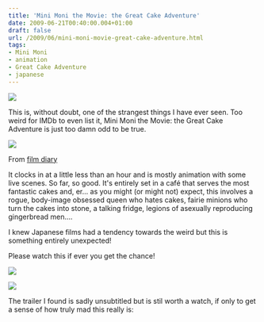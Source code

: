 ```yaml
---
title: 'Mini Moni the Movie: the Great Cake Adventure'
date: 2009-06-21T00:40:00.004+01:00
draft: false
url: /2009/06/mini-moni-movie-great-cake-adventure.html
tags: 
- Mini Moni
- animation
- Great Cake Adventure
- japanese
---
```


[![](https://blogger.googleusercontent.com/img/b/R29vZ2xl/AVvXsEjoLZLFhwvAQmnZ0I2Us8rEMXpxdCEg38semQIjJFW-512d5UVQYnCxEWgeX-VqFfhExsEBFMXEg2RxYdto3RsI_D8XcS36vQYi0KJdrXuo877LMZCLhDavUOEHMeWCBInt1MS0_DZ2LNg/s400/minimoni.jpg)](http://picasaweb.google.com/lh/photo/w734t31fsyeXVE1OvQ0VIQ?authkey=Gv1sRgCLOUlsuAhc7uIA&feat=embedwebsite)

  
  
This is, without doubt, one of the strangest things I have ever seen. Too weird for IMDb to even list it, Mini Moni the Movie: the Great Cake Adventure is just too damn odd to be true.  
  

[![](https://blogger.googleusercontent.com/img/b/R29vZ2xl/AVvXsEhEg4DurkP0k5R3W7ud7dvC8M4wzXPn0Zj1llfCt3OPhCMioqvWrngWuDoUWEWKQl4MJDkbLP8D5mOo0iGPewpgFuz8jSQpM_IlJPZVk59Y-PgqwbuB5AcHZi6AGtofLRCI2QzXlpg_xNc/s400/MiniMoni%20T_000.jpg)](http://picasaweb.google.co.uk/lh/photo/vHhxQyH_PDhVFxivWMgvdQ?authkey=Gv1sRgCLOUlsuAhc7uIA&feat=embedwebsite)

From [film diary](http://picasaweb.google.co.uk/edsalkeld/FilmDiary?authkey=Gv1sRgCLOUlsuAhc7uIA&feat=embedwebsite)

  
  
It clocks in at a little less than an hour and is mostly animation with some live scenes. So far, so good. It's entirely set in a café that serves the most fantastic cakes and, er... as you might (or might not) expect, this involves a rogue, body-image obsessed queen who hates cakes, fairie minions who turn the cakes into stone, a talking fridge, legions of asexually reproducing gingerbread men....  
  
I knew Japanese films had a tendency towards the weird but this is something entirely unexpected!  
  
Please watch this if ever you get the chance!  
  

[![](https://blogger.googleusercontent.com/img/b/R29vZ2xl/AVvXsEjtnOXnLRvoqCzjpWIYuTKf2w3_mJXW65umxq6sArx7o1DtVxdiOnmxAo3PP6PQ08FeZEupiNANWORKOP973Ouk5FxaV1MA6RzWebA0z-OY6Ry_MVgO8wbPkeHGiOLZa_69jAqmQ1niE3A/s400/MiniMoni%20T_004.jpg)](http://picasaweb.google.co.uk/lh/photo/W8txHdmgcA537841qxP7JA?authkey=Gv1sRgCLOUlsuAhc7uIA&feat=embedwebsite)

  

[![](https://blogger.googleusercontent.com/img/b/R29vZ2xl/AVvXsEhGNkfkTjT17ibBxh_JVsE6lM17bq1n2qlXpFN6SM0G85RLyLiE5x7CoMjcewxO20w70zlue_pC_-lZAU4jRDBrXgDFA6f2bDsGCwKTIYZ0xTt_8qrC88BJy5NEUXQyIq-Q-OtO27vhaQ8/s400/MiniMoni%20T_012.jpg)](http://picasaweb.google.co.uk/lh/photo/idzCguSWwj17nexs3s7mxw?authkey=Gv1sRgCLOUlsuAhc7uIA&feat=embedwebsite)  

  
  
The trailer I found is sadly unsubtitled but is stil worth a watch, if only to get a sense of how truly mad this really is: